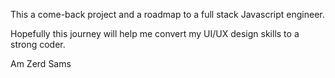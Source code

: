 This a come-back project and a roadmap to a full stack Javascript engineer.

Hopefully this journey will help me convert my UI/UX design skills to a strong coder.

Am Zerd Sams

